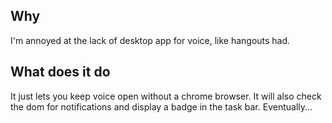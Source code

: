 ## Why
I'm annoyed at the lack of desktop app for voice, like hangouts had.

## What does it do
It just lets you keep voice open without a chrome browser. It will also check the dom for notifications and display a badge in the task bar. Eventually...